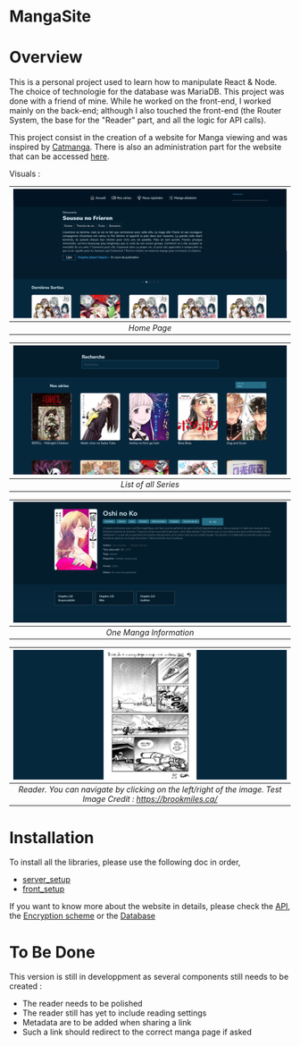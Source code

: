 # MangaSite

# Overview

This is a personal project used to learn how to manipulate React & Node.
The choice of technologie for the database was MariaDB.
This project was done with a friend of mine. While he worked on the front-end, I worked mainly on the back-end; although I also touched the front-end (the Router System, the base for the "Reader" part, and all the logic for API calls).

This project consist in the creation of a website for Manga viewing and was inspired by [Catmanga](https://web.archive.org/web/20210430012045/http://catmanga.org/). There is also an administration part for the website that can be accessed [here](https://github.com/Akutchi/MangaSite_Admin).

Visuals :

| ![Home](./doc/Visuals/VisualHome.png) |
|:--:|
| *Home Page* |

| ![AllSeries](./doc/Visuals/VisualSeries.png) |
|:--:|
| *List of all Series* |

| ![One Page](./doc/Visuals/VisualPage.png) |
|:--:|
| *One Manga Information* |

| ![Reader](./doc/Visuals/VisualReader.png) |
|:--:|
| *Reader. You can navigate by clicking on the left/right of the image. Test Image Credit : https://brookmiles.ca/* |

# Installation
To install all the libraries, please use the following doc in order,
- [server_setup](./doc/server/server_setup.md)
- [front_setup](./doc/front/front_setup.md)

If you want to know more about the website in details, please check the [API](./doc/API/Internal_API_Documentation.md), the [Encryption scheme](./doc/server/Data_Encryption_Admin.md) or the [Database](<./doc/bdd/Mangas.svg>)

# To Be Done

This version is still in developpment as several components still needs to be created :
- The reader needs to be polished
- The reader still has yet to include reading settings
- Metadata are to be added when sharing a link
- Such a link should redirect to the correct manga page if asked

